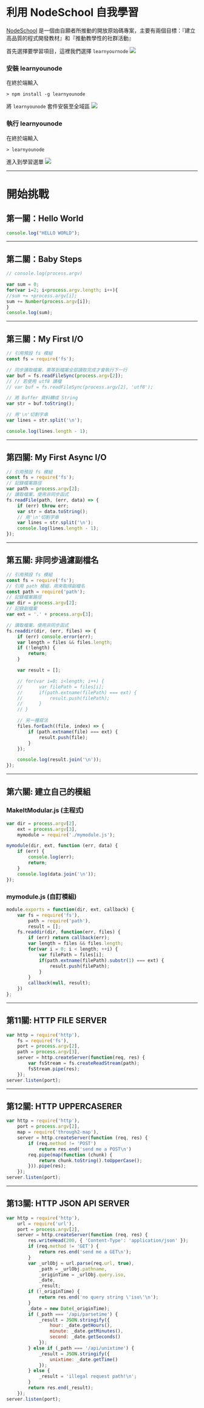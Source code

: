 # 利用 NodeSchool 自我學習

[NodeSchool](https://nodeschool.io/
) 是一個由自願者所推動的開放原始碼專案，主要有兩個目標：『建立高品質的程式開發教材』和『推動教學性的社群活動』

首先選擇要學習項目，這裡我們選擇 `learnyournode`
![](/assets/learn_01.png)

### 安裝 learnyounode
在終於端輸入
```
> npm install -g learnyounode 
```

將 `learnyounode` 套件安裝至全域區
![](/assets/learn_02.png)


### 執行 learnyounode

在終於端輸入
```
> learnyounode 
```

進入到學習選單
![](/assets/learn_03.png)

---

# 開始挑戰

## 第一關：Hello World

```js
console.log("HELLO WORLD");
```

---

## 第二關：Baby Steps

```js
// console.log(process.argv)

var sum = 0;
for(var i=2; i<process.argv.length; i++){
//sum += +process.argv[i];
sum += Number(process.argv[i]);
}
console.log(sum);
```

---

## 第三關：My First I/O

```js
// 引用預設 fs 模組
const fs = require('fs');

// 同步讀取檔案，需等到檔案全部讀取完成才會執行下一行
var buf = fs.readFileSync(process.argv[2]);
// // 若使用 utf8 讀檔
// var buf = fs.readFileSync(process.argv[2], 'utf8');

// 將 Buffer 資料轉成 String
var str = buf.toString();

// 用'\n'切割字串
var lines = str.split('\n');

console.log(lines.length - 1);
```

---


## 第四關: My First Async I/O

```js
// 引用預設 fs 模組
const fs = require('fs');
// 記錄檔案路徑
var path = process.argv[2];
// 讀取檔案，使用非同步函式
fs.readFile(path, (err, data) => {
    if (err) throw err;
    var str = data.toString();
    // 用'\n'切割字串
    var lines = str.split('\n');
    console.log(lines.length - 1);
});

```
---

## 第五關: 非同步過濾副檔名

```js
// 引用預設 fs 模組
const fs = require('fs');
// 引用 path 模組，用來取得副檔名
const path = require('path');
// 記錄檔案路徑
var dir = process.argv[2];
// 記錄副檔案
var ext = '.' + process.argv[3];

// 讀取檔案，使用非同步函式
fs.readdir(dir, (err, files) => {
    if (err) console.error(err);
    var length = files && files.length;
    if (!length) {
        return;
    }

    var result = [];

    // for(var i=0; i<length; i++) {
    //      var filePath = files[i];
    //      if(path.extname(filePath) === ext) {
    //          result.push(filePath);
    //      }
    // }

    // 另一種寫法
    files.forEach((file, index) => {
        if (path.extname(file) === ext) {
            result.push(file);
        }
    });

    console.log(result.join('\n'));
});
```

---

## 第六關: 建立自己的模組

### MakeItModular.js (主程式)
```js
var dir = process.argv[2],
    ext = process.argv[3],
    mymodule = require('./mymodule.js');

mymodule(dir, ext, function (err, data) {
    if (err) {
        console.log(err);
        return;
    }
    console.log(data.join('\n'));
});
```
### mymodule.js (自訂模組)

```js
module.exports = function(dir, ext, callback) {
    var fs = require('fs'),
        path = require('path'),
        result = [];
    fs.readdir(dir, function(err, files) {
        if (err) return callback(err);
        var length = files && files.length;
        for(var i = 0; i < length; ++i) {
            var filePath = files[i];
            if(path.extname(filePath).substr(1) === ext) {
                result.push(filePath);
            }
        }
        callback(null, result);
    })
};
```

---


## 第11關: HTTP FILE SERVER


```js
var http = require('http'),
    fs = require('fs'),
    port = process.argv[2],
    path = process.argv[3],
    server = http.createServer(function(req, res) {
        var fsStream = fs.createReadStream(path);
        fsStream.pipe(res);
    });
server.listen(port);
```

---

## 第12關: HTTP UPPERCASERER


```js
var http = require('http'),
    port = process.argv[2],
    map = require('through2-map'),
    server = http.createServer(function (req, res) {
        if (req.method != 'POST')
            return res.end('send me a POST\n')
        req.pipe(map(function (chunk) {
            return chunk.toString().toUpperCase();
        })).pipe(res);
    });
server.listen(port);
```

---

## 第13關: HTTP JSON API SERVER

```js
var http = require('http'),
    url = require('url'),
    port = process.argv[2],
    server = http.createServer(function (req, res) {
        res.writeHead(200, { 'Content-Type': 'application/json' });
        if (req.method != 'GET') {
            return res.end('send me a GET\n');
        }
        var _urlObj = url.parse(req.url, true),
            _path = _urlObj.pathname,
            _originTime = _urlObj.query.iso,
            _date,
            _result;
        if (!_originTime) {
            return res.end('no query string \'iso\'\n');
        }
        _date = new Date(_originTime);
        if (_path === '/api/parsetime') {
            _result = JSON.stringify({
                hour: _date.getHours(),
                minute: _date.getMinutes(),
                second: _date.getSeconds()
            });
        } else if (_path === '/api/unixtime') {
            _result = JSON.stringify({
                unixtime: _date.getTime()
            });
        } else {
            _result = 'illegal request path!\n';
        }
        return res.end(_result);
    });
server.listen(port);
```











